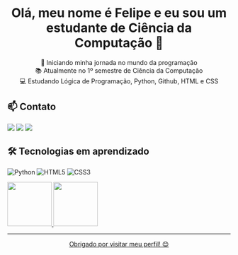 <h1 align="center">Olá, meu nome é Felipe e eu sou um estudante de 
  Ciência da Computação 👋</h1>

<p align="center">
  🚀 Iniciando minha jornada no mundo da programação<br>
  📚 Atualmente no 1º semestre de Ciência da Computação<br>
  💻 Estudando Lógica de Programação, Python, Github, HTML e CSS<br>
</p>

<h2>📫 Contato</h2>

<div>
<a href="https://instagram.com/feliperhydan" target="_blank"><img loading="lazy" src="https://img.shields.io/badge/-Instagram-%23E4405F?style=for-the-badge&logo=instagram&logoColor=white" target="_blank"></a>
<a href = "mailto:frhydan@gmail.com"><img loading="lazy" src="https://img.shields.io/badge/Gmail-D14836?style=for-the-badge&logo=gmail&logoColor=white" target="_blank"></a>
<a href="https://www.linkedin.com/in/felipe-rhydan-96b513318/" target="_blank"><img loading="lazy" src="https://img.shields.io/badge/-LinkedIn-%230077B5?style=for-the-badge&logo=linkedin&logoColor=white" target="_blank"></a>   
</div>

<h2>🛠️ Tecnologias em aprendizado</h2>

<p>
  <img src="https://img.shields.io/badge/Python-blue?logo=python&logoColor=white" alt="Python">
  <img src="https://img.shields.io/badge/HTML5-orange?logo=html5&logoColor=white" alt="HTML5">
  <img src="https://img.shields.io/badge/CSS3-blue?logo=css3&logoColor=white" alt="CSS3">
</p>

<div>
<a href="https://github.com/feliperhydan">
<img loading="lazy" height="100em" src="https://github-readme-stats.vercel.app/api/top-langs/?username=feliperhydan&layout=compact&langs_count=7&theme=dracula"/>
<img loading="lazy" height="100em" lenght="200em" src="https://github-readme-stats.vercel.app/api?username=feliperhydan&show_icons=true&theme=dracula&include_all_commits=true&count_private=true"/>
</div>


---

<p align="center">Obrigado por visitar meu perfil! 😊</p>
